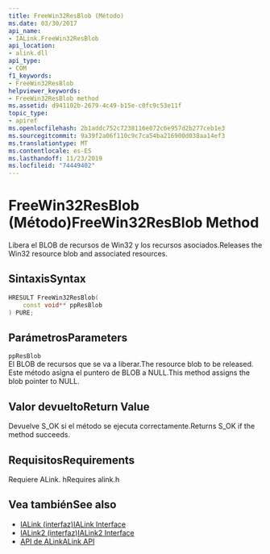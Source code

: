 ```yaml
---
title: FreeWin32ResBlob (Método)
ms.date: 03/30/2017
api_name:
- IALink.FreeWin32ResBlob
api_location:
- alink.dll
api_type:
- COM
f1_keywords:
- FreeWin32ResBlob
helpviewer_keywords:
- FreeWin32ResBlob method
ms.assetid: d941102b-2679-4c49-b15e-c0fc9c53e11f
topic_type:
- apiref
ms.openlocfilehash: 2b1addc752c7238116e072c6e957d2b277ceb1e3
ms.sourcegitcommit: 9a39f2a06f110c9c7ca54ba216900d038aa14ef3
ms.translationtype: MT
ms.contentlocale: es-ES
ms.lasthandoff: 11/23/2019
ms.locfileid: "74449402"
---
```

# <a name="freewin32resblob-method"></a><span data-ttu-id="26db1-102">FreeWin32ResBlob (Método)</span><span class="sxs-lookup"><span data-stu-id="26db1-102">FreeWin32ResBlob Method</span></span>
<span data-ttu-id="26db1-103">Libera el BLOB de recursos de Win32 y los recursos asociados.</span><span class="sxs-lookup"><span data-stu-id="26db1-103">Releases the Win32 resource blob and associated resources.</span></span>  
  
## <a name="syntax"></a><span data-ttu-id="26db1-104">Sintaxis</span><span class="sxs-lookup"><span data-stu-id="26db1-104">Syntax</span></span>  
  
```cpp  
HRESULT FreeWin32ResBlob(  
    const void** ppResBlob  
) PURE;  
```  
  
## <a name="parameters"></a><span data-ttu-id="26db1-105">Parámetros</span><span class="sxs-lookup"><span data-stu-id="26db1-105">Parameters</span></span>  
 `ppResBlob`  
 <span data-ttu-id="26db1-106">El BLOB de recursos que se va a liberar.</span><span class="sxs-lookup"><span data-stu-id="26db1-106">The resource blob to be released.</span></span> <span data-ttu-id="26db1-107">Este método asigna el puntero de BLOB a NULL.</span><span class="sxs-lookup"><span data-stu-id="26db1-107">This method assigns the blob pointer to NULL.</span></span>  
  
## <a name="return-value"></a><span data-ttu-id="26db1-108">Valor devuelto</span><span class="sxs-lookup"><span data-stu-id="26db1-108">Return Value</span></span>  
 <span data-ttu-id="26db1-109">Devuelve S_OK si el método se ejecuta correctamente.</span><span class="sxs-lookup"><span data-stu-id="26db1-109">Returns S_OK if the method succeeds.</span></span>  
  
## <a name="requirements"></a><span data-ttu-id="26db1-110">Requisitos</span><span class="sxs-lookup"><span data-stu-id="26db1-110">Requirements</span></span>  
 <span data-ttu-id="26db1-111">Requiere ALink. h</span><span class="sxs-lookup"><span data-stu-id="26db1-111">Requires alink.h</span></span>  
  
## <a name="see-also"></a><span data-ttu-id="26db1-112">Vea también</span><span class="sxs-lookup"><span data-stu-id="26db1-112">See also</span></span>

- [<span data-ttu-id="26db1-113">IALink (interfaz)</span><span class="sxs-lookup"><span data-stu-id="26db1-113">IALink Interface</span></span>](ialink-interface.md)
- [<span data-ttu-id="26db1-114">IALink2 (interfaz)</span><span class="sxs-lookup"><span data-stu-id="26db1-114">IALink2 Interface</span></span>](ialink2-interface.md)
- [<span data-ttu-id="26db1-115">API de ALink</span><span class="sxs-lookup"><span data-stu-id="26db1-115">ALink API</span></span>](index.md)
